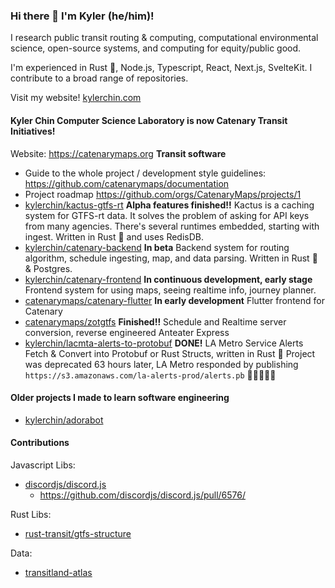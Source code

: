 ### Hi there 👋 I'm Kyler (he/him)!
I research public transit routing & computing, computational environmental science, open-source systems, and computing for equity/public good.

I'm experienced in Rust 🦀, Node.js, Typescript, React, Next.js, SvelteKit. I contribute to a broad range of repositories.

Visit my website! [kylerchin.com](https://kylerchin.com)

#### Kyler Chin Computer Science Laboratory is now Catenary Transit Initiatives!
Website: https://catenarymaps.org
**Transit software**
 - Guide to the whole project / development style guidelines: https://github.com/catenarymaps/documentation
 - Project roadmap https://github.com/orgs/CatenaryMaps/projects/1
 - [kylerchin/kactus-gtfs-rt](https://github.com/kylerchin/kactus-gtfs-rt) **Alpha features finished!!**
Kactus is a caching system for GTFS-rt data. It solves the problem of asking for API keys from many agencies. There's several runtimes embedded, starting with ingest. Written in Rust 🦀 and uses RedisDB.
 - [kylerchin/catenary-backend](https://github.com/kylerchin/catenary-backend/) **In beta**
Backend system for routing algorithm, schedule ingesting, map, and data parsing. Written in Rust 🦀 & Postgres. 
 - [kylerchin/catenary-frontend](https://github.com/kylerchin/catenary-frontend/) **In continuous development, early stage** Frontend system for using maps, seeing realtime info, journey planner.
 - [catenarymaps/catenary-flutter](https://github.com/catenarymaps/catenary-flutter) **In early development** Flutter frontend for Catenary
 - [catenarymaps/zotgtfs](https://github.com/catenarymaps/zotgtfs) **Finished!!** Schedule and Realtime server conversion, reverse engineered Anteater Express
 - [kylerchin/lacmta-alerts-to-protobuf](https://github.com/kylerchin/lacmta-alerts-to-protobuf) **DONE!**  LA Metro Service Alerts Fetch & Convert into Protobuf or Rust Structs, written in Rust 🦀
   Project was deprecated 63 hours later, LA Metro responded by publishing `https://s3.amazonaws.com/la-alerts-prod/alerts.pb` 🎉🎉🎉🎉🎉

#### Older projects I made to learn software engineering

- [kylerchin/adorabot](https://github.com/kylerchin/adorabot) 

#### Contributions

Javascript Libs:

- [discordjs/discord.js](https://github.com/discordjs/discord.js)
  - https://github.com/discordjs/discord.js/pull/6576/

Rust Libs:

- [rust-transit/gtfs-structure](https://github.com/rust-transit/gtfs-structure)

Data:
- [transitland-atlas](https://github.com/transitland/transitland-atlas/)
<!--
**kylerchin/kylerchin** is a ✨ _special_ ✨ repository because its `README.md` (this file) appears on your GitHub profile.

Here are some ideas to get you started:

- 🔭 I’m currently working on ...
- 🌱 I’m currently learning ...
- 👯 I’m looking to collaborate on ...
- 🤔 I’m looking for help with ...
- 💬 Ask me about ...
- 📫 How to reach me: ...
- 😄 Pronouns: ...
- ⚡ Fun fact: ...
-->
